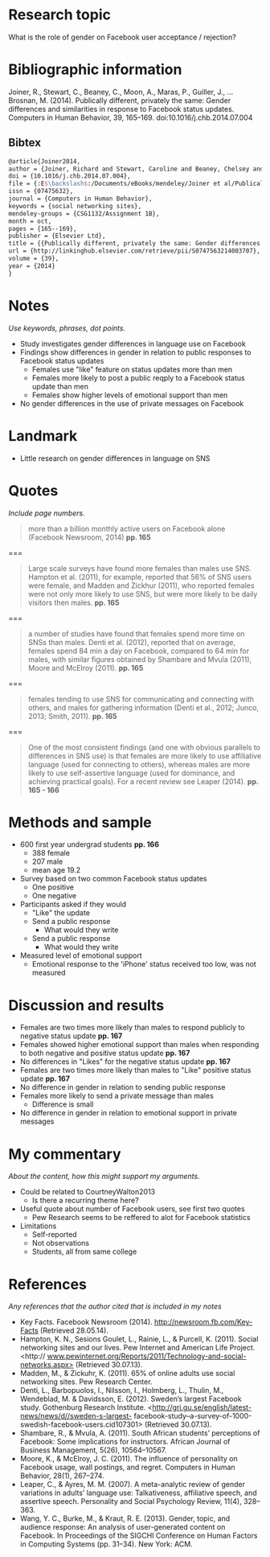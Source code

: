 # Research topic

What is the role of gender on Facebook user acceptance / rejection?

# Bibliographic information

Joiner, R., Stewart, C., Beaney, C., Moon, A., Maras, P., Guiller, J., … Brosnan, M. (2014). Publically different, privately the same: Gender differences and similarities in response to Facebook status updates. Computers in Human Behavior, 39, 165–169. doi:10.1016/j.chb.2014.07.004

## Bibtex

``` tex
@article{Joiner2014,
author = {Joiner, Richard and Stewart, Caroline and Beaney, Chelsey and Moon, Amy and Maras, Pam and Guiller, Jane and Gregory, Helen and Gavin, Jeff and Cromby, John and Brosnan, Mark},
doi = {10.1016/j.chb.2014.07.004},
file = {:E$\backslash$:/Documents/eBooks/mendeley/Joiner et al/Publically different, privately the same Gender differences and similarities in response to Facebook status updates/Joiner et al. - 2014 - Publically different, privately the same Gender differences and simil.pdf:pdf},
issn = {07475632},
journal = {Computers in Human Behavior},
keywords = {social networking sites},
mendeley-groups = {CSG1132/Assignment 1B},
month = oct,
pages = {165--169},
publisher = {Elsevier Ltd},
title = {{Publically different, privately the same: Gender differences and similarities in response to Facebook status updates}},
url = {http://linkinghub.elsevier.com/retrieve/pii/S0747563214003707},
volume = {39},
year = {2014}
}
```

# Notes

*Use keywords, phrases, dot points.*

- Study investigates gender differences in language use on Facebook
- Findings show differences in gender in relation to public responses to Facebook status updates
	- Females use "like" feature on status updates more than men
	- Females more likely to post a public reqply to a Facebook status update than men
	- Females show higher levels of emotional support than men
- No gender differences in the use of private messages on Facebook

# Landmark

- Little research on gender differences in language on SNS

# Quotes

*Include page numbers.*

>more than a billion monthly active users on Facebook alone (Facebook Newsroom, 2014) **pp. 165**

===

>Large scale surveys have found more females than males use
SNS. Hampton et al. (2011), for example, reported that 56% of SNS users were female, and Madden and Zickhur (2011), who reported females were not only more likely to use SNS, but were more likely to be daily visitors then males. **pp. 165**

===

>a number of studies have found that females spend more time on SNSs than males. Denti et al. (2012), reported that on average, females spend 84 min a day on Facebook, compared to 64 min for males, with similar figures obtained by Shambare and Mvula (2011), Moore and McElroy (2011). **pp. 165**

===

>females tending to use SNS for communicating and connecting with others, and males for gathering information (Denti et al., 2012; Junco, 2013; Smith, 2011). **pp. 165**

===

>One of the most consistent findings (and one with obvious parallels to differences in SNS use) is that females are more likely to use affiliative language (used for connecting to others), whereas males are more likely to use self-assertive language (used for dominance, and achieving practical goals). For a recent review see Leaper (2014). **pp. 165 - 166**

# Methods and sample

- 600 first year undergrad students **pp. 166**
	- 388 female
	- 207 male
	- mean age 19.2
- Survey based on two common Facebook status updates
	- One positive
	- One negative
- Participants asked if they would 
	- "Like" the update
	- Send a public response
		- What would they write
	- Send a public response
		- What would they write
- Measured level of emotional support
	- Emotional response to the 'iPhone' status received too low, was not measured

# Discussion and results

- Females are two times more likely than males to respond publicly to negative status update **pp. 167**
- Females showed higher emotional support than males when responding to both negative and positive status update **pp. 167**
- No differences in "Likes" for the negative status update **pp. 167**
- Females are two times more likely than males to "Like" positive status update **pp. 167**
- No difference in gender in relation to sending public response
- Females more likely to send a private message than males
	- Difference is small
- No difference in gender in relation to emotional support in private messages

# My commentary

*About the content, how this might support my arguments.*

- Could be related to CourtneyWalton2013
	- Is there a recurring theme here?
- Useful quote about number of Facebook users, see first two quotes
	- Pew Research seems to be reffered to alot for Facebook statistics
- Limitations
	- Self-reported
	- Not observations
	- Students, all from same college

# References

*Any references that the author cited that is included in my notes*

- Key Facts. Facebook Newsroom (2014). <http://newsroom.fb.com/Key-Facts> (Retrieved 28.05.14).
- Hampton, K. N., Sesions Goulet, L., Rainie, L., & Purcell, K. (2011). Social networking sites and our lives. Pew Internet and American Life Project.<http:// www.pewinternet.org/Reports/2011/Technology-and-social-networks.aspx> (Retrieved 30.07.13).
- Madden, M., & Zickuhr, K. (2011). 65% of online adults use social networking sites. Pew Research Center.
- Denti, L., Barbopuolos, I., Nilsson, I., Holmberg, L., Thulin, M., Wendeblad, M. & Davidsson, E. (2012). Sweden’s largest Facebook study. Gothenburg Research Institute.
<http://gri.gu.se/english/latest-news/news/d//sweden-s-largest- facebook-study–a-survey-of-1000-swedish-facebook-users.cid107301> (Retrieved 30.07.13).
- Shambare, R., & Mvula, A. (2011). South African students’ perceptions of Facebook: Some implications for instructors. African Journal of Business Management, 5(26), 10564–10567.
- Moore, K., & McElroy, J. C. (2011). The influence of personality on Facebook usage, wall postings, and regret. Computers in Human Behavior, 28(1), 267–274.
- Leaper, C., & Ayres, M. M. (2007). A meta-analytic review of gender variations in adults’ language use: Talkativeness, affiliative speech, and assertive speech. Personality and Social Psychology Review, 11(4), 328–363.
- Wang, Y. C., Burke, M., & Kraut, R. E. (2013). Gender, topic, and audience response: An analysis of user-generated content on Facebook. In Proceedings of the SIGCHI Conference on Human Factors in Computing Systems (pp. 31–34). New York: ACM.